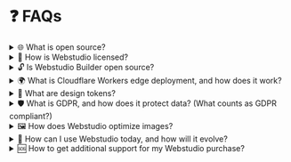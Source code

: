 # ❓ FAQs

<details>

<summary>🌐 What is open source?</summary>

Open source software stems from the free software movement, emphasizing freedom in software usage, modification, and distribution. While terms like _open source_, _free_, _libre_, and _open core_ have subtle differences, they share many principles. Key differentiators include licensing terms and the level of permissiveness.

The Open Source Initiative defines criteria for open source software, including free redistribution, access to source code, and allowance for modified/derived works. Licenses must not discriminate against any groups or use cases and must permit bundling with other software.

Some products blend open source and proprietary components, leading to the "open core" label, where the core functionality is open source but excludes proprietary parts. A well-known example is Android's use on Pixel phones: powered by the open source Android Open Source Project (AOSP), yet the phone's software remains proprietary.

</details>

<details>

<summary>🔑 How is Webstudio licensed?</summary>

Webstudio Builder is distributed under the AGPL license. The AGPL (Affero General Public License) is a copyleft license that requires any modified versions of the software to be released under the same license when it is used to provide services. Usage without modifications is free.

</details>

<details>

<summary>🔓 Is Webstudio Builder open source?</summary>

Webstudio Builder is an open source, while the overall Webstudio Platform adopts an Open Core model.

[Open Source Definition](https://opensource.org/osd), [AGPL License](https://www.gnu.org/licenses/agpl-3.0.en.html)

</details>

<details>

<summary>🌍 What is Cloudflare Workers edge deployment, and how does it work?</summary>

Cloudflare Workers are like small programs that run on Cloudflare's global network of servers. They allow you to customize and control how your website or application behaves, all without needing to manage your own server infrastructure. This global and distributed nature means that your code executes closer to your users, resulting in faster response times and improved reliability, regardless of where your users are located around the world. Plus, you can easily scale your application without worrying about provisioning or managing servers in different regions.

[Cloudflare Workers](https://workers.cloudflare.com/), [Cloudflare's open source workerd technology](https://blog.cloudflare.com/workerd-open-source-workers-runtime/)

</details>

<details>

<summary>🎨 What are design tokens?</summary>

Design Tokens provide a unified system for managing styles like colors, spacing, and font sizes. They serve as a single source of truth for both designers and developers, housed in accessible formats like JSON files. This system ensures consistency across a project and simplifies design maintenance.

A common application of design tokens is in semantic color naming, where names correspond to usage rather than color values. The flexibility of design tokens allows for referencing, condition-specific alterations, and mathematical manipulations.

[WC3 Design Tokens Format](https://tr.designtokens.org/format/), [Tokens Studio Plugin documentation](https://docs.tokens.studio/)

</details>

<details>

<summary>🛡️ What is GDPR, and how does it protect data? (What counts as GDPR compliant?)</summary>

The GDPR is a stringent data privacy law applicable globally to organizations handling EU citizens' data. It grants EU citizens rights such as access, rectification, erasure, and objection to automated decision-making. Organizations must adhere to principles like lawfulness, fairness, transparency, and accountability. Violations can result in significant fines.

Webstudio ensures its compliance with GDPR, although users must ensure their added functionalities on Webstudio sites also comply.

[What is GDPR?](https://gdpr.eu/what-is-gdpr/), [Who must comply with GDPR](https://gdpr.eu/companies-outside-of-europe/)

</details>

<details>

<summary>🖼️ How does Webstudio optimize images?</summary>

Images significantly impact web page sizes and loading times. Google's WebP format, supporting both lossless and lossy compression, alpha channels, and animation, helps reduce image sizes by about 30% compared to traditional formats.

Webstudio automatically converts images to WebP and resizes them to fit webpage dimensions, ensuring optimal sizes without compromising quality.

[WebP FAQ](https://developers.google.com/speed/webp/faq)

</details>

<details>

<summary>🚀 How can I use Webstudio today, and how will it evolve?</summary>

Currently, Webstudio excels in building super fast, responsive, dynamic websites. Future enhancements include linked CSS editors, animations engine, and real-time collaboration. Its open-source nature and API integration capabilities allow for extensive customization and connectivity with various services.

[Webstudio Vision Document](https://webstudiois.notion.site/Vision-f52ed097ccaa410eb05076981d446c2f)

</details>

<details>

<summary>🆘 How to get additional support for my Webstudio purchase? </summary>

Please [read this article](../misc/webstudio-support-process.md) on where and how to get support.

</details>
